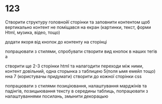 # 123

Створити структуру головнойї сторінки та заповнити контентом щоб вертикально контент не поміщався на екран
(картинки, текст, форми Html, музика, відео, тощо)

додати якоря від кнопок до контенту на сторінці

попрацювати з стилями, спробувати створити вид кнопок в наших тегів а

створити ще 2-3 сторінки html та налагодити переходи між ними, контент довільний, одна сторынка з таблицею 5(поля ымя емейл тощо) нна 7 (користувачы придумати)
створити до кожної сторінки css

попрацювати з стилями позиціювання, налаштування марджінів та падінгів, позицыювання тексту в середины таблиць, попрацювати з налаштуваннями посилань, змынити декорацыю
